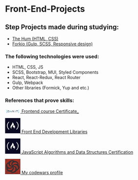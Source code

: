# Front-End-Projects
## Step Projects made during studying:
- [The Hum (HTML, CSS)](https://ham-chi.vercel.app/)
- [Forkio (Gulp, SCSS, Responsive design)](https://forkio-sage.vercel.app/)
### The following technologies were used:
- HTML, CSS, JS
- SCSS, Bootstrap, MUI, Styled Components
- React, React-Redux, React Router
- Gulp, Webpack
- Other libraries (Formick, Yup and etc.)
### References that prove skills:
<a href='https://dan-it.com.ua/certificates/frontend/vladislav-makovskyi/'><img src='/source/images/Logo_DAN.png' width='50px' alt='freecodecamp image'>
Frontend course Certificate_</a>

<a href='https://www.freecodecamp.org/certification/fcc29053449-69ef-4265-b994-7857eafd1e9d/front-end-development-libraries'><img src='/source/images/freecodecamp.jpg' width='50px' alt='freecodecamp image'>
Front End Development Libraries</a>

<a href='https://www.freecodecamp.org/certification/fcc29053449-69ef-4265-b994-7857eafd1e9d/javascript-algorithms-and-data-structures'><img src='/source/images/freecodecamp.jpg' width='50px' alt='freecodecamp image'>
JavaScript Algorithms and Data Structures Certification</a>

<a href='https://www.codewars.com/users/qmorphq'><img src='/source/images/codewars.jpg' width='50px' alt='codewars image'>
My codewars profile</a>

